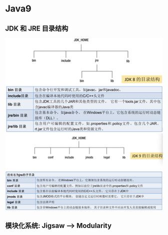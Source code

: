 # Java9

## JDK 和 JRE 目录结构

<img src="../../pictures/Snipaste_2022-11-20_17-13-20.png" width="600"/>   
<img src="../../pictures/Snipaste_2022-11-20_17-14-03.png" width="600"/>   

## 模块化系统: Jigsaw --> Modularity